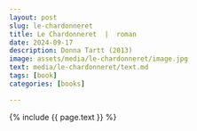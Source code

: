 ```yaml
---
layout: post
slug: le-chardonneret
title: Le Chardonneret  |  roman
date: 2024-09-17
description: Donna Tartt (2013)
image: assets/media/le-chardonneret/image.jpg
text: media/le-chardonneret/text.md
tags: [book]
categories: [books]

---
```


{% include  {{ page.text }} %}

